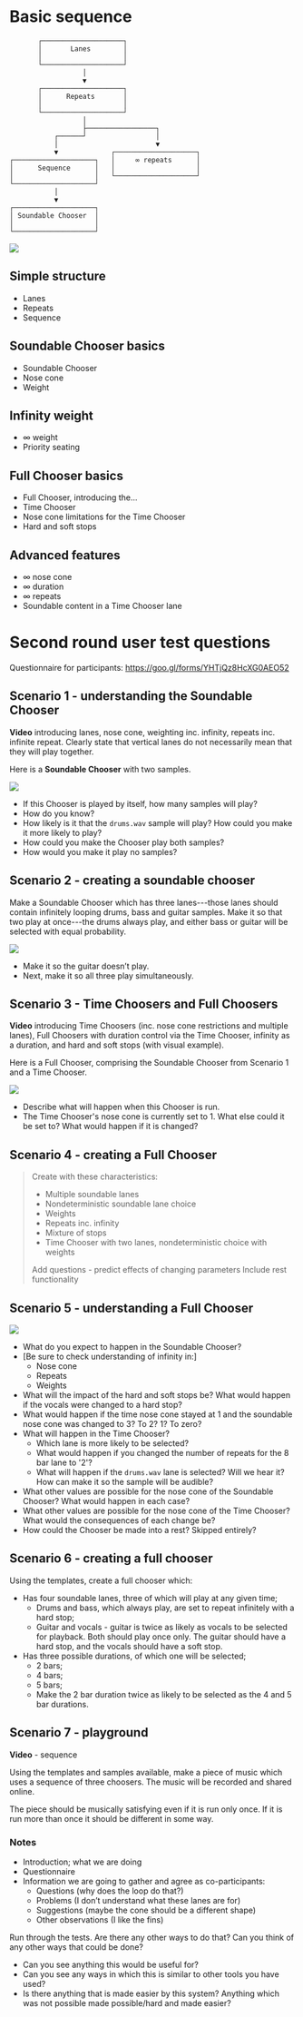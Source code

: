 # Basic sequence

```
       ┌────────────────────┐                  
       │       Lanes        │                  
       │                    │                  
       └────────────────────┘                  
                  │                            
                  ▼                            
       ┌────────────────────┐                  
       │      Repeats       │                  
       │                    │                  
       └────────────────────┘                  
                  │                            
                  ├─────────────────┐          
           ┌──────┘                 │          
           │                        ▼          
           ▼             ┌────────────────────┐
┌────────────────────┐   │     ∞ repeats      │
│      Sequence      │   │                    │
│                    │   └────────────────────┘
└────────────────────┘                         
           │                                   
           ▼                                   
┌────────────────────┐                         
│ Soundable Chooser  │                         
│                    │                         
└────────────────────┘                         
```

![](images/2nd-round-content.png)

## Simple structure
* Lanes
* Repeats
* Sequence

## Soundable Chooser basics
* Soundable Chooser
* Nose cone
* Weight

## Infinity weight
* ∞ weight
* Priority seating

## Full Chooser basics
* Full Chooser, introducing the...
* Time Chooser
* Nose cone limitations for the Time Chooser
* Hard and soft stops

## Advanced features
* ∞ nose cone
* ∞ duration
* ∞ repeats
* Soundable content in a Time Chooser lane


# Second round user test questions

Questionnaire for participants: <https://goo.gl/forms/YHTjQz8HcXG0AEO52> 



## Scenario 1 - understanding the Soundable Chooser

**Video** introducing lanes, nose cone, weighting inc. infinity, repeats inc. infinite repeat. Clearly state that vertical lanes do not necessarily mean that they will play together.


Here is a **Soundable Chooser** with two samples. 

![](images/scenario1.png)

* If this Chooser is played by itself, how many samples will play? 
* How do you know? 
* How likely is it that the `drums.wav` sample will play? How could you make it more likely to play? 
* How could you make the Chooser play both samples? 
* How would you make it play no samples?




## Scenario 2 - creating a soundable chooser
Make a Soundable Chooser which has three lanes---those lanes should contain infinitely looping drums, bass and guitar samples. Make it so that two play at once---the drums always play, and either bass or guitar will be selected with equal probability.

![](images/scenario2.png)

* Make it so the guitar doesn’t play.
* Next, make it so all three play simultaneously.




## Scenario 3 - Time Choosers and Full Choosers

**Video** introducing Time Choosers (inc. nose cone restrictions and multiple lanes), Full Choosers with duration control via the Time Chooser, infinity as a duration, and hard and soft stops (with visual example).


Here is a Full Chooser, comprising the Soundable Chooser from Scenario 1 and a Time Chooser.

![](images/scenario3.png)

* Describe what will happen when this Chooser is run.
* The Time Chooser's nose cone is currently set to 1. What else could it be set to? What would happen if it is changed?


## Scenario 4 - creating a Full Chooser

> Create with these characteristics:
> 
> - Multiple soundable lanes
> - Nondeterministic soundable lane choice
> - Weights
> - Repeats inc. infinity
> - Mixture of stops
> - Time Chooser with two lanes, nondeterministic choice with weights
> 
> Add questions - predict effects of changing parameters
> Include rest functionality




## Scenario 5 - understanding a Full Chooser
![](images/scenario6.png)

* What do you expect to happen in the Soundable Chooser?
* [Be sure to check understanding of infinity in:]
	* Nose cone
	* Repeats
	* Weights
* What will the impact of the hard and soft stops be? What would happen if the vocals were changed to a hard stop?
* What would happen if the time nose cone stayed at 1 and the soundable nose cone was changed to 3? To 2? 1? To zero?
* What will happen in the Time Chooser?
	* Which lane is more likely to be selected?
	* What would happen if you changed the number of repeats for the 8 bar lane to '2'?
	* What will happen if the `drums.wav` lane is selected? Will we hear it? How can make it so the sample will be audible? 
* What other values are possible for the nose cone of the Soundable Chooser? What would happen in each case?
* What other values are possible for the nose cone of the Time Chooser? What would the consequences of each change be?
* How could the Chooser be made into a rest? Skipped entirely?


## Scenario 6 - creating a full chooser
Using the templates, create a full chooser which:

* Has four soundable lanes, three of which will play at any given time;
   * Drums and bass, which always play, are set to repeat infinitely with a hard stop;
   * Guitar and vocals - guitar is twice as likely as vocals to be selected for playback. Both should play once only. The guitar should have a hard stop, and the vocals should have a soft stop.
* Has three possible durations, of which one will be selected;
   * 2 bars;
   * 4 bars;
   * 5 bars;
   * Make the 2 bar duration twice as likely to be selected as the 4 and 5 bar durations.


## Scenario 7 - playground

**Video** - sequence

Using the templates and samples available, make a piece of music which uses a sequence of three choosers. The music will be recorded and shared online. 

The piece should be musically satisfying even if it is run only once. If it is run more than once it should be different in some way.




### Notes
* Introduction; what we are doing
* Questionnaire
* Information we are going to gather and agree as co-participants:
	* Questions (why does the loop do that?)
	* Problems (I don’t understand what these lanes are for)
	* Suggestions (maybe the cone should be a different shape)
	* Other observations (I like the fins)


Run through the tests. Are there any other ways to do that? Can you think of any other ways that could be done?

* Can you see anything this would be useful for?
* Can you see any ways in which this is similar to other tools you have used?
* Is there anything that is made easier by this system? Anything which was not possible made possible/hard and made easier?